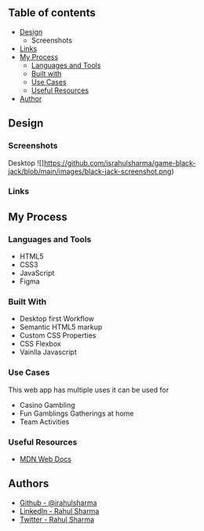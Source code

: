 ## Table of contents
* [Design](https://github.com/israhulsharma/student-scoreboard/wiki/Welcome-to-the-student-scoreboard-Web-App/_edit#design)
  * Screenshots 
* [Links](https://github.com/israhulsharma/student-scoreboard/wiki/Welcome-to-the-student-scoreboard-Web-App/_edit#links)
* [My Process](https://github.com/israhulsharma/student-scoreboard/wiki/Welcome-to-the-student-scoreboard-Web-App/_edit#my-process) 
  * [Languages and Tools](https://github.com/israhulsharma/student-scoreboard/wiki/Welcome-to-the-student-scoreboard-Web-App/_edit#languages-and-tools)
  * [Built with](https://github.com/israhulsharma/student-scoreboard/wiki/Welcome-to-the-student-scoreboard-Web-App/_edit#built-with)
  * [Use Cases](https://github.com/israhulsharma/student-scoreboard/wiki/Welcome-to-the-student-scoreboard-Web-App/_edit#use-cases)
  * [Useful Resources](https://github.com/israhulsharma/student-scoreboard/wiki/Welcome-to-the-student-scoreboard-Web-App/_edit#useful-resources)
* [Author](https://github.com/israhulsharma/student-scoreboard/wiki/Welcome-to-the-student-scoreboard-Web-App/_edit#author)
## Design
### Screenshots
Desktop
![]https://github.com/israhulsharma/game-black-jack/blob/main/images/black-jack-screenshot.png)

### Links

## My Process
### Languages and Tools
- HTML5
- CSS3
- JavaScript
- Figma

### Built With
- Desktop first Workflow
- Semantic HTML5 markup
- Custom CSS Properties
- CSS Flexbox
- Vainlla Javascript

### Use Cases
This web app has multiple uses it can be used for
- Casino Gambling 
- Fun Gamblings Gatherings at home
- Team Activities

### Useful Resources
- [MDN Web Docs](https://developer.mozilla.org/en-US/)

## Authors
- [Github - @irahulsharma](https://www.github.com/irahulsharma)
- [LinkedIn - Rahul Sharma](https://www.linkedin.com/in/irahulsharma)
- [Twitter - Rahul Sharma](www.twitter.com/irahulsharma)
